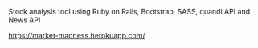Stock analysis tool using Ruby on Rails, Bootstrap, SASS, quandl API and News API

https://market-madness.herokuapp.com/

